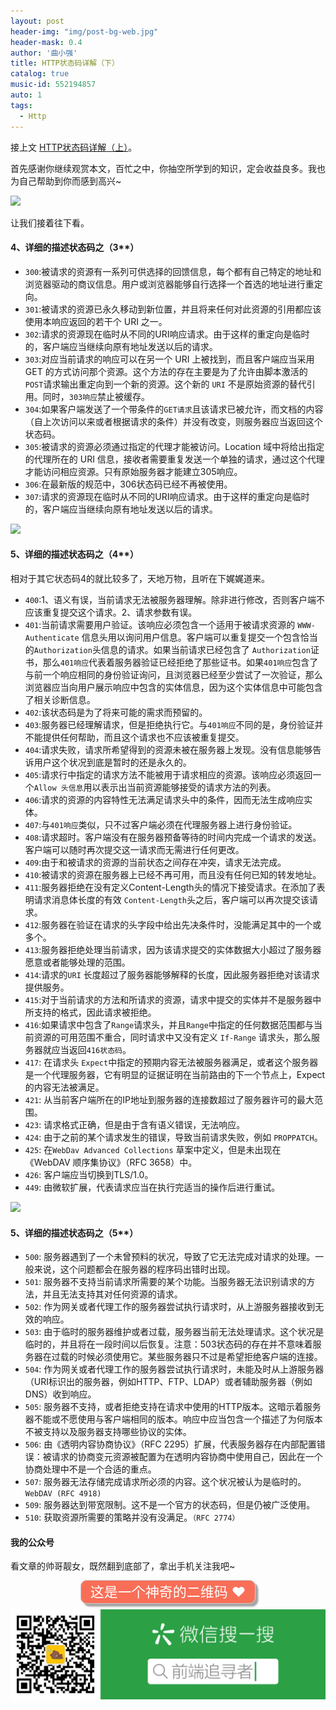 ```yaml
---
layout: post
header-img: "img/post-bg-web.jpg"
header-mask: 0.4
author: '曲小强'
title: HTTP状态码详解（下）
catalog: true
music-id: 552194857
auto: 1
tags: 
  - Http
---
```

接上文 [HTTP状态码详解（上）](http://localhost:4000/2017/04/13/httptop/)。

首先感谢你继续观赏本文，百忙之中，你抽空所学到的知识，定会收益良多。我也为自己帮助到你而感到高兴~

![](https://user-gold-cdn.xitu.io/2019/10/29/16e1817413ae771e?w=300&h=264&f=gif&s=39768)

让我们接着往下看。

#### 4、详细的描述状态码之（3**）
- `300`:被请求的资源有一系列可供选择的回馈信息，每个都有自己特定的地址和浏览器驱动的商议信息。用户或浏览器能够自行选择一个首选的地址进行重定向。
- `301`:被请求的资源已永久移动到新位置，并且将来任何对此资源的引用都应该使用本响应返回的若干个 URI 之一。
- `302`:请求的资源现在临时从不同的URI响应请求。由于这样的重定向是临时的，客户端应当继续向原有地址发送以后的请求。
- `303`:对应当前请求的响应可以在另一个 URI 上被找到，而且客户端应当采用 GET 的方式访问那个资源。这个方法的存在主要是为了允许由脚本激活的`POST`请求输出重定向到一个新的资源。这个新的 `URI` 不是原始资源的替代引用。同时，`303响应`禁止被缓存。
- `304`:如果客户端发送了一个带条件的`GET请求`且该请求已被允许，而文档的内容（自上次访问以来或者根据请求的条件）并没有改变，则服务器应当返回这个状态码。
- `305`:被请求的资源必须通过指定的代理才能被访问。Location 域中将给出指定的代理所在的 URI 信息，接收者需要重复发送一个单独的请求，通过这个代理才能访问相应资源。只有原始服务器才能建立305响应。
- `306`:在最新版的规范中，306状态码已经不再被使用。
- `307`:请求的资源现在临时从不同的URI响应请求。由于这样的重定向是临时的，客户端应当继续向原有地址发送以后的请求。


![](https://user-gold-cdn.xitu.io/2019/10/30/16e1ba8c530d5bed?w=300&h=289&f=png&s=65708)

#### 5、详细的描述状态码之（4**）
相对于其它状态码4的就比较多了，天地万物，且听在下娓娓道来。

- `400`:1、语义有误，当前请求无法被服务器理解。除非进行修改，否则客户端不应该重复提交这个请求。2、请求参数有误。
- `401`:当前请求需要用户验证。该响应必须包含一个适用于被请求资源的 `WWW-Authenticate` 信息头用以询问用户信息。客户端可以重复提交一个包含恰当的`Authorization`头信息的请求。如果当前请求已经包含了 `Authorization`证书，那么`401响应`代表着服务器验证已经拒绝了那些证书。如果`401响应`包含了与前一个响应相同的身份验证询问，且浏览器已经至少尝试了一次验证，那么浏览器应当向用户展示响应中包含的实体信息，因为这个实体信息中可能包含了相关诊断信息。
- `402`:该状态码是为了将来可能的需求而预留的。
- `403`:服务器已经理解请求，但是拒绝执行它。与`401响应`不同的是，身份验证并不能提供任何帮助，而且这个请求也不应该被重复提交。
- `404`:请求失败，请求所希望得到的资源未被在服务器上发现。没有信息能够告诉用户这个状况到底是暂时的还是永久的。
- `405`:请求行中指定的请求方法不能被用于请求相应的资源。该响应必须返回一个`Allow 头信息`用以表示出当前资源能够接受的请求方法的列表。 
- `406`:请求的资源的内容特性无法满足请求头中的条件，因而无法生成响应实体。
- `407`:与`401响应`类似，只不过客户端必须在代理服务器上进行身份验证。
- `408`:请求超时。客户端没有在服务器预备等待的时间内完成一个请求的发送。客户端可以随时再次提交这一请求而无需进行任何更改。
- `409`:由于和被请求的资源的当前状态之间存在冲突，请求无法完成。
- `410`:被请求的资源在服务器上已经不再可用，而且没有任何已知的转发地址。
- `411`:服务器拒绝在没有定义Content-Length头的情况下接受请求。在添加了表明请求消息体长度的有效 `Content-Length`头之后，客户端可以再次提交该请求。
- `412`:服务器在验证在请求的头字段中给出先决条件时，没能满足其中的一个或多个。
- `413`:服务器拒绝处理当前请求，因为该请求提交的实体数据大小超过了服务器愿意或者能够处理的范围。
- `414`:请求的`URI` 长度超过了服务器能够解释的长度，因此服务器拒绝对该请求提供服务。
- `415`:对于当前请求的方法和所请求的资源，请求中提交的实体并不是服务器中所支持的格式，因此请求被拒绝。
- `416`:如果请求中包含了`Range`请求头，并且`Range`中指定的任何数据范围都与当前资源的可用范围不重合，同时请求中又没有定义 `If-Range` 请求头，那么服务器就应当返回`416状态码`。
- `417`: 在请求头 `Expect`中指定的预期内容无法被服务器满足，或者这个服务器是一个代理服务器，它有明显的证据证明在当前路由的下一个节点上，Expect 的内容无法被满足。
- `421`: 从当前客户端所在的IP地址到服务器的连接数超过了服务器许可的最大范围。
- `423`: 请求格式正确，但是由于含有语义错误，无法响应。
- `424`: 由于之前的某个请求发生的错误，导致当前请求失败，例如 `PROPPATCH`。
- `425`: 在`WebDav Advanced Collections` 草案中定义，但是未出现在《WebDAV 顺序集协议》（RFC 3658）中。
- `426`: 客户端应当切换到TLS/1.0。
- `449`: 由微软扩展，代表请求应当在执行完适当的操作后进行重试。


![](https://user-gold-cdn.xitu.io/2019/10/30/16e1bae3c564e671?w=200&h=221&f=png&s=35518)

#### 5、详细的描述状态码之（5**）
- `500`: 服务器遇到了一个未曾预料的状况，导致了它无法完成对请求的处理。一般来说，这个问题都会在服务器的程序码出错时出现。
- `501`: 服务器不支持当前请求所需要的某个功能。当服务器无法识别请求的方法，并且无法支持其对任何资源的请求。
- `502`: 作为网关或者代理工作的服务器尝试执行请求时，从上游服务器接收到无效的响应。 
- `503`: 由于临时的服务器维护或者过载，服务器当前无法处理请求。这个状况是临时的，并且将在一段时间以后恢复。注意：503状态码的存在并不意味着服务器在过载的时候必须使用它。某些服务器只不过是希望拒绝客户端的连接。
- `504`: 作为网关或者代理工作的服务器尝试执行请求时，未能及时从上游服务器（URI标识出的服务器，例如HTTP、FTP、LDAP）或者辅助服务器（例如DNS）收到响应。
- `505`: 服务器不支持，或者拒绝支持在请求中使用的HTTP版本。这暗示着服务器不能或不愿使用与客户端相同的版本。响应中应当包含一个描述了为何版本不被支持以及服务器支持哪些协议的实体。
- `506`: 由《透明内容协商协议》（RFC 2295）扩展，代表服务器存在内部配置错误：被请求的协商变元资源被配置为在透明内容协商中使用自己，因此在一个协商处理中不是一个合适的重点。
- `507`: 服务器无法存储完成请求所必须的内容。这个状况被认为是临时的。`WebDAV (RFC 4918)`
- `509`: 服务器达到带宽限制。这不是一个官方的状态码，但是仍被广泛使用。
- `510`: 获取资源所需要的策略并没有没满足。`（RFC 2774）`

#### 我的公众号

看文章的帅哥靓女，既然翻到底部了，拿出手机关注我吧~

<div style="text-align: center;"><span style="padding: 5px 15px;font-size: 22px;color: #fff;border: 1px solid #ccc;border-radius: 10px;background-color: rgb(249, 110, 87);box-shadow: rgb(165, 165, 165) 0.2em 0.2em 0.1em;">这是一个神奇的二维码 ❤</span></div>



![](https://github.com/quhongqiang/quhongqiang.github.io/blob/master/img/_posts/17.png?raw=true)

